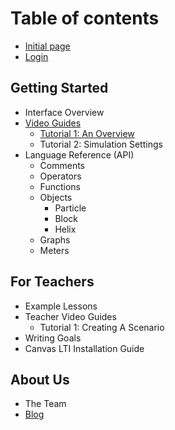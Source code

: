 # Table of contents

* [Initial page](README.md)
* [Login](https://tychos.org/login)

## Getting Started

* Interface Overview
* [Video Guides](getting-started/video-guides/README.md)
  * [Tutorial 1: An Overview](getting-started/video-guides/tutorial-1-an-overview.md)
  * Tutorial 2: Simulation Settings
* Language Reference \(API\)
  * Comments
  * Operators
  * Functions
  * Objects
    * Particle
    * Block
    * Helix
  * Graphs
  * Meters

## For Teachers

* Example Lessons
* Teacher Video Guides
  * Tutorial 1: Creating A Scenario
* Writing Goals
* Canvas LTI Installation Guide

## About Us

* The Team
* [Blog](http://blog.tychos.org/)

